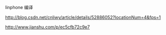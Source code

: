 linphone 编译

http://blog.csdn.net/cnliwy/article/details/52886052?locationNum=4&fps=1

http://www.jianshu.com/p/ec5cfb72c9e7


